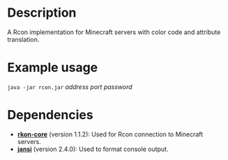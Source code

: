 # Description
A Rcon implementation for Minecraft servers with color code and attribute translation.

# Example usage
` java -jar rcon.jar ` *address* *port* *password*

# Dependencies
- **[rkon-core](https://github.com/kr5ch/rkon-core)** (version 1.1.2): Used for Rcon connection to Minecraft servers.
- **[jansi](https://github.com/fusesource/jansi)** (version 2.4.0): Used to format console output.
